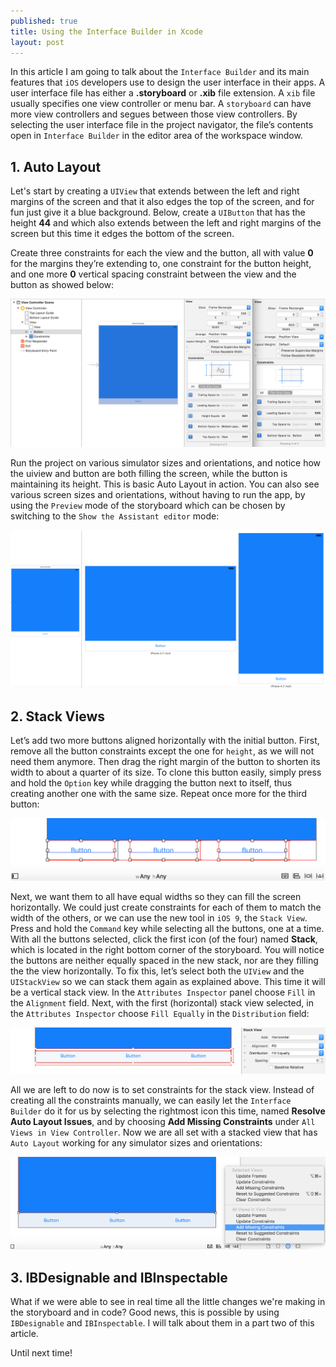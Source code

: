 ```yaml
---
published: true
title: Using the Interface Builder in Xcode
layout: post
---
```

In this article I am going to talk about the `Interface Builder` and its main features that `iOS` developers use to design the user interface in their apps. A user interface file has either a __.storyboard__ or __.xib__ file extension. A `xib` file usually specifies one view controller or menu bar. A `storyboard` can have more view controllers and segues between those view controllers. By selecting the user interface file in the project navigator, the file’s contents open in `Interface Builder` in the editor area of the workspace window. 

## 1. Auto Layout ##

Let's start by creating a `UIView` that extends between the left and right margins of the screen and that it also edges the top of the screen, and for fun just give it a blue background. Below, create a `UIButton` that has the height __44__ and which also extends between the left and right margins of the screen but this time it edges the bottom of the screen. 

Create three constraints for each the view and the button, all with value __0__ for the margins they’re extending to, one constraint for the button height, and one more __0__ vertical spacing constraint between the view and the button as showed below:

![alt text](https://github.com/Swiftor/InterfaceBuilder/raw/master/images/ib1.png "IB1")

Run the project on various simulator sizes and orientations, and notice how the uiview and button are both filling the screen, while the button is maintaining its height. This is basic Auto Layout in action. You can also see various screen sizes and orientations, without having to run the app, by using the `Preview` mode of the storyboard which can be chosen by switching to the `Show the Assistant editor` mode:

![alt text](https://github.com/Swiftor/InterfaceBuilder/raw/master/images/ib2.png "IB2")

## 2. Stack Views ##

Let’s add two more buttons aligned horizontally with the initial button. First, remove all the button constraints except the one for `height`, as we will not need them anymore. Then drag the right margin of the button to shorten its width to about a quarter of its size. To clone this button easily, simply press and hold the `Option` key while dragging the button next to itself, thus creating another one with the same size. Repeat once more for the third button:

![alt text](https://github.com/Swiftor/InterfaceBuilder/raw/master/images/ib3.png "IB3")

Next, we want them to all have equal widths so they can fill the screen horizontally. We could just create constraints for each of them to match the width of the others, or we can use the new tool in `iOS 9`, the `Stack View`. Press and hold the `Command` key while selecting all the buttons, one at a time. With all the buttons selected, click the first icon (of the four) named __Stack__, which is located in the right bottom corner of the storyboard. You will notice the buttons are neither equally spaced in the new stack, nor are they filling the the view horizontally. To fix this, let’s select both the `UIView` and the `UIStackView` so we can stack them again as explained above. This time it will be a vertical stack view. In the `Attributes Inspector` panel choose `Fill` in the `Alignment` field. Next, with the first (horizontal) stack view selected, in the `Attributes Inspector` choose `Fill Equally` in the `Distribution` field:

![alt text](https://github.com/Swiftor/InterfaceBuilder/raw/master/images/ib4.png "IB4")

All we are left to do now is to set constraints for the stack view. Instead of creating all the constraints manually, we can easily let the `Interface Builder` do it for us by selecting the rightmost icon this time, named __Resolve Auto Layout Issues__, and by choosing __Add Missing Constraints__ under `All Views in View Controller`. Now we are all set with a stacked view that has `Auto Layout` working for any simulator sizes and orientations:

![alt text](https://github.com/Swiftor/InterfaceBuilder/raw/master/images/ib5.png "IB5")

## 3. IBDesignable and IBInspectable ##

What if we were able to see in real time all the little changes we're making in the storyboard and in code? Good news, this is possible by using `IBDesignable` and `IBInspectable`. I will talk about them in a part two of this article.

Until next time!